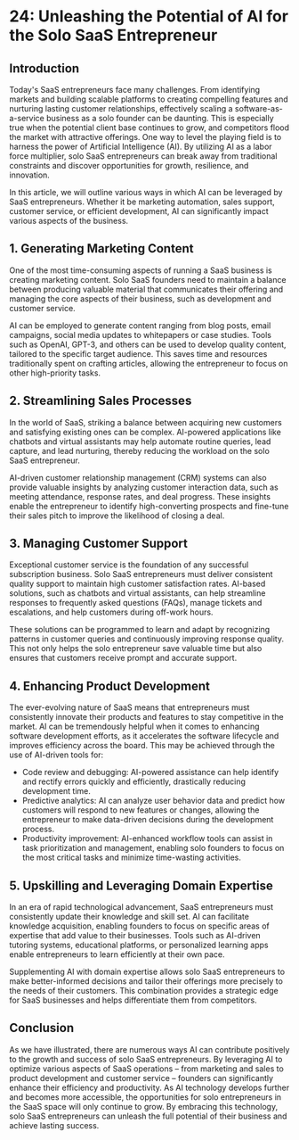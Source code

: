 # 24: Unleashing the Potential of AI for the Solo SaaS Entrepreneur

## Introduction

Today's SaaS entrepreneurs face many challenges. From identifying markets and building scalable platforms to creating compelling features and nurturing lasting customer relationships, effectively scaling a software-as-a-service business as a solo founder can be daunting. This is especially true when the potential client base continues to grow, and competitors flood the market with attractive offerings. One way to level the playing field is to harness the power of Artificial Intelligence (AI). By utilizing AI as a labor force multiplier, solo SaaS entrepreneurs can break away from traditional constraints and discover opportunities for growth, resilience, and innovation.

In this article, we will outline various ways in which AI can be leveraged by SaaS entrepreneurs. Whether it be marketing automation, sales support, customer service, or efficient development, AI can significantly impact various aspects of the business.

## 1. Generating Marketing Content

One of the most time-consuming aspects of running a SaaS business is creating marketing content. Solo SaaS founders need to maintain a balance between producing valuable material that communicates their offering and managing the core aspects of their business, such as development and customer service.

AI can be employed to generate content ranging from blog posts, email campaigns, social media updates to whitepapers or case studies. Tools such as OpenAI, GPT-3, and others can be used to develop quality content, tailored to the specific target audience. This saves time and resources traditionally spent on crafting articles, allowing the entrepreneur to focus on other high-priority tasks.

## 2. Streamlining Sales Processes

In the world of SaaS, striking a balance between acquiring new customers and satisfying existing ones can be complex. AI-powered applications like chatbots and virtual assistants may help automate routine queries, lead capture, and lead nurturing, thereby reducing the workload on the solo SaaS entrepreneur.

AI-driven customer relationship management (CRM) systems can also provide valuable insights by analyzing customer interaction data, such as meeting attendance, response rates, and deal progress. These insights enable the entrepreneur to identify high-converting prospects and fine-tune their sales pitch to improve the likelihood of closing a deal.

## 3. Managing Customer Support

Exceptional customer service is the foundation of any successful subscription business. Solo SaaS entrepreneurs must deliver consistent quality support to maintain high customer satisfaction rates. AI-based solutions, such as chatbots and virtual assistants, can help streamline responses to frequently asked questions (FAQs), manage tickets and escalations, and help customers during off-work hours.

These solutions can be programmed to learn and adapt by recognizing patterns in customer queries and continuously improving response quality. This not only helps the solo entrepreneur save valuable time but also ensures that customers receive prompt and accurate support.

## 4. Enhancing Product Development

The ever-evolving nature of SaaS means that entrepreneurs must consistently innovate their products and features to stay competitive in the market. AI can be tremendously helpful when it comes to enhancing software development efforts, as it accelerates the software lifecycle and improves efficiency across the board. This may be achieved through the use of AI-driven tools for:

- Code review and debugging: AI-powered assistance can help identify and rectify errors quickly and efficiently, drastically reducing development time.
- Predictive analytics: AI can analyze user behavior data and predict how customers will respond to new features or changes, allowing the entrepreneur to make data-driven decisions during the development process.
- Productivity improvement: AI-enhanced workflow tools can assist in task prioritization and management, enabling solo founders to focus on the most critical tasks and minimize time-wasting activities.

## 5. Upskilling and Leveraging Domain Expertise

In an era of rapid technological advancement, SaaS entrepreneurs must consistently update their knowledge and skill set. AI can facilitate knowledge acquisition, enabling founders to focus on specific areas of expertise that add value to their businesses. Tools such as AI-driven tutoring systems, educational platforms, or personalized learning apps enable entrepreneurs to learn efficiently at their own pace.

Supplementing AI with domain expertise allows solo SaaS entrepreneurs to make better-informed decisions and tailor their offerings more precisely to the needs of their customers. This combination provides a strategic edge for SaaS businesses and helps differentiate them from competitors.

## Conclusion

As we have illustrated, there are numerous ways AI can contribute positively to the growth and success of solo SaaS entrepreneurs. By leveraging AI to optimize various aspects of SaaS operations – from marketing and sales to product development and customer service – founders can significantly enhance their efficiency and productivity. As AI technology develops further and becomes more accessible, the opportunities for solo entrepreneurs in the SaaS space will only continue to grow. By embracing this technology, solo SaaS entrepreneurs can unleash the full potential of their business and achieve lasting success.
